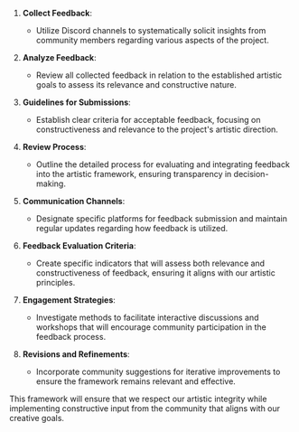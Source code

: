 

1. **Collect Feedback**:
   - Utilize Discord channels to systematically solicit insights from community members regarding various aspects of the project.

2. **Analyze Feedback**:
   - Review all collected feedback in relation to the established artistic goals to assess its relevance and constructive nature.

3. **Guidelines for Submissions**:
   - Establish clear criteria for acceptable feedback, focusing on constructiveness and relevance to the project's artistic direction.

4. **Review Process**:
   - Outline the detailed process for evaluating and integrating feedback into the artistic framework, ensuring transparency in decision-making.

5. **Communication Channels**:
   - Designate specific platforms for feedback submission and maintain regular updates regarding how feedback is utilized.

6. **Feedback Evaluation Criteria**:
   - Create specific indicators that will assess both relevance and constructiveness of feedback, ensuring it aligns with our artistic principles.

7. **Engagement Strategies**:
   - Investigate methods to facilitate interactive discussions and workshops that will encourage community participation in the feedback process.

8. **Revisions and Refinements**:
   - Incorporate community suggestions for iterative improvements to ensure the framework remains relevant and effective.

This framework will ensure that we respect our artistic integrity while implementing constructive input from the community that aligns with our creative goals.